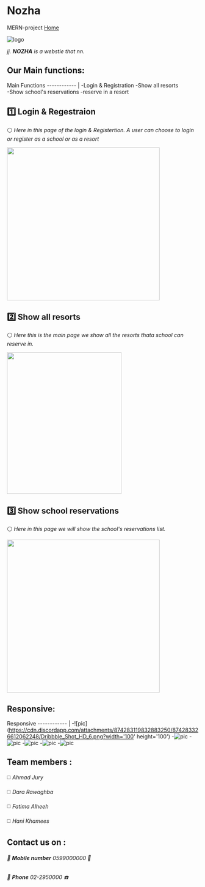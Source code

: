 # Nozha
MERN-project
[Home](http://localhost:8080/)


![logo](https://cdn.discordapp.com/attachments/872084511721156639/874284069100339240/Group_15.png)

 *jj.
**NOZHA** is a webstie that nn.*


## Our Main functions:
Main Functions 
------------ | 
-Login & Registration 
-Show all resorts       
-Show  school's reservations
-reserve in a resort




##  1️⃣  Login & Regestraion 
⚪ *Here in this page of the login & Registertion.*
*A user can choose to login or register as a school or as a resort*

<img src="https://cdn.discordapp.com/attachments/872084511721156642/874277606294433802/Dribbble_Shot_HD_2.png" data-canonical-src="https://cdn.discordapp.com/attachments/872084511721156642/874277606294433802/Dribbble_Shot_HD_2.png" width="400" height="400" />



## 2️⃣ Show all resorts
⚪ *Here this is the main page we show all the resorts thata school can reserve in.*

<img src="https://cdn.discordapp.com/attachments/872084511721156642/874277614049710130/Dribbble_Shot_HD.png" data-canonical-src="https://cdn.discordapp.com/attachments/872084511721156642/874277614049710130/Dribbble_Shot_HD.png" width="300" height="370" />





## 3️⃣ Show  school reservations
⚪ *Here in this page we will show the school's reservations list.*

<img src="https://cdn.discordapp.com/attachments/872084511721156642/874277592457433158/Dribbble_Shot_HD_5.png" data-canonical-src="https://cdn.discordapp.com/attachments/872084511721156642/874277592457433158/Dribbble_Shot_HD_5.png" width="400" height="400" />








## Responsive:
Responsive
------------ | 
-![pic](https://cdn.discordapp.com/attachments/874283119832883250/874283326612062248/Dribbble_Shot_HD_6.png?width='100' height='100')
-![pic](https://cdn.discordapp.com/attachments/874283119832883250/874283178091765861/Dribbble_Shot_HD_11.png?width=100&height=100)
-![pic](https://cdn.discordapp.com/attachments/874283119832883250/874283181606592592/Dribbble_Shot_HD_10.png?width=100&height=100)
-![pic](https://cdn.discordapp.com/attachments/874283119832883250/874283186174193684/Dribbble_Shot_HD_9.png?width=100&height=100)
-![pic](https://cdn.discordapp.com/attachments/874283119832883250/874283187361181696/Dribbble_Shot_HD_7.png?width=100&height=100)
-![pic](https://cdn.discordapp.com/attachments/874283119832883250/874283189173108756/Dribbble_Shot_HD_8.png?width=100&height=100)




## Team members :
◻️ *Ahmad Jury* 

◻️ *Dara Rawaghba*

◻️ *Fatima Alheeh*

◻️ *Hani Khamees*


## Contact us on :
###### 🔻 **Mobile number** 0599000000 📱
###### 🔻 **Phone**       02-2950000    ☎️

